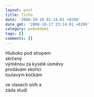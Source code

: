 ```yaml
---
layout: post
title: Ticho
date: '2008-10-18 01:14:01 +0200'
date_gmt: '2008-10-17 23:14:01 +0200'
category: podvědomí
tags: []
comments: []
---
```

<p>Hluboko pod stropem<br />
skrčený<br />
výměnou za kyselé úsměvy<br />
prodávám skořici<br />
toulavým kočkám</p>
<p>ve vlasech sníh a<br />
záda studí</p>
